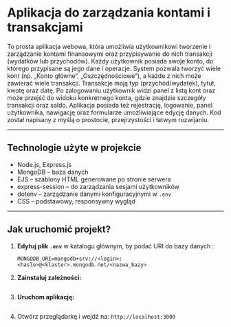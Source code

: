 # Aplikacja do zarządzania kontami i transakcjami

To prosta aplikacja webowa, która umożliwia użytkownikowi tworzenie i zarządzanie kontami finansowymi oraz przypisywanie do nich transakcji (wydatków lub przychodów). Każdy użytkownik posiada swoje konto, do którego przypisane są jego dane i operacje. System pozwala tworzyć wiele kont (np. „Konto główne”, „Oszczędnościowe”), a każde z nich może zawierać wiele transakcji. Transakcje mają typ (przychód/wydatek), tytuł, kwotę oraz datę. Po zalogowaniu użytkownik widzi panel z listą kont oraz może przejść do widoku konkretnego konta, gdzie znajdzie szczegóły transakcji oraz saldo. Aplikacja posiada też rejestrację, logowanie, panel użytkownika, nawigację oraz formularze umożliwiające edycję danych. Kod został napisany z myślą o prostocie, przejrzystości i łatwym rozwijaniu.

---

## Technologie użyte w projekcie

- Node.js, Express.js
- MongoDB – baza danych
- EJS – szablony HTML generowane po stronie serwera
- express-session – do zarządzania sesjami użytkowników
- dotenv – zarządzanie danymi konfiguracyjnymi w `.env`
- CSS – podstawowy, responsywny wygląd

---

## Jak uruchomić projekt?

1. **Edytuj plik `.env`** w katalogu głównym, by podać URI do bazy danych :

   ```env
   MONGODB_URI=mongodb+srv://<login>:<haslo>@<klaster>.mongodb.net/<nazwa_bazy>
   ```

2. **Zainstaluj zależności:**

   ```npm install
   ```

3. **Uruchom aplikację:**

   ```npm start
   ```

4. Otwórz przeglądarkę i wejdź na: `http://localhost:3000`
